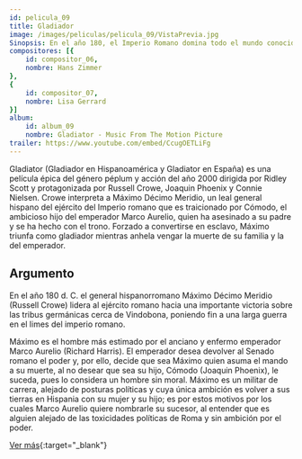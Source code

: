 ```yaml
---
id: pelicula_09
title: Gladiador
image: /images/peliculas/pelicula_09/VistaPrevia.jpg
Sinopsis: En el año 180, el Imperio Romano domina todo el mundo conocido. Tras una gran victoria sobre los bárbaros del norte, el anciano emperador Marco Aurelio (Richard Harris) decide transferir el poder a Máximo (Russell Crowe), bravo general de sus ejércitos y hombre de inquebrantable lealtad al imperio. Pero su hijo Cómodo (Joaquin Phoenix), que aspiraba al trono, no lo acepta y trata de asesinar a Máximo. (FILMAFFINITY)
compositores: [{
    id: compositor_06,
    nombre: Hans Zimmer
},
{
    id: compositor_07,
    nombre: Lisa Gerrard
}]
album:
    id: album_09
    nombre: Gladiator - Music From The Motion Picture
trailer: https://www.youtube.com/embed/CcugOETLiFg
---
```


Gladiator (Gladiador en Hispanoamérica y Gladiator en España) es una película épica del género péplum y acción del año 2000 dirigida por Ridley Scott y protagonizada por Russell Crowe, Joaquin Phoenix y Connie Nielsen. Crowe interpreta a Máximo Décimo Meridio, un leal general hispano del ejército del Imperio romano que es traicionado por Cómodo, el ambicioso hijo del emperador Marco Aurelio, quien ha asesinado a su padre y se ha hecho con el trono. Forzado a convertirse en esclavo, Máximo triunfa como gladiador mientras anhela vengar la muerte de su familia y la del emperador.

## Argumento

En el año 180 d. C. el general hispanorromano Máximo Décimo Meridio (Russell Crowe) lidera al ejército romano hacia una importante victoria sobre las tribus germánicas cerca de Vindobona, poniendo fin a una larga guerra en el limes del imperio romano.

Máximo es el hombre más estimado por el anciano y enfermo emperador Marco Aurelio (Richard Harris). El emperador desea devolver al Senado romano el poder y, por ello, decide que sea Máximo quien asuma el mando a su muerte, al no desear que sea su hijo, Cómodo (Joaquin Phoenix), le suceda, pues lo considera un hombre sin moral. Máximo es un militar de carrera, alejado de posturas políticas y cuya única ambición es volver a sus tierras en Hispania con su mujer y su hijo; es por estos motivos por los cuales Marco Aurelio quiere nombrarle su sucesor, al entender que es alguien alejado de las toxicidades políticas de Roma y sin ambición por el poder.

[Ver más](https://es.wikipedia.org/wiki/Gladiator){:target="_blank"}